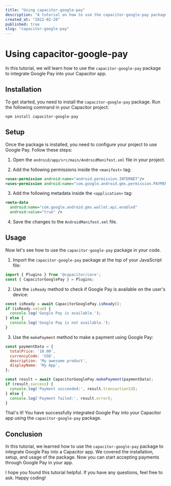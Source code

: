 ```yaml
---
title: "Using capacitor-google-pay"
description: "A tutorial on how to use the capacitor-google-pay package"
created_at: "2022-02-28"
published: true
slug: "capacitor-google-pay"
---
```


# Using capacitor-google-pay

In this tutorial, we will learn how to use the `capacitor-google-pay` package to integrate Google Pay into your Capacitor app.

## Installation

To get started, you need to install the `capacitor-google-pay` package. Run the following command in your Capacitor project:

```
npm install capacitor-google-pay
```

## Setup

Once the package is installed, you need to configure your project to use Google Pay. Follow these steps:

1. Open the `android/app/src/main/AndroidManifest.xml` file in your project.

2. Add the following permissions inside the `<manifest>` tag:

```xml
<uses-permission android:name="android.permission.INTERNET"/>
<uses-permission android:name="com.google.android.gms.permission.PAYMENT"/>
```

3. Add the following metadata inside the `<application>` tag:

```xml
<meta-data
  android:name="com.google.android.gms.wallet.api.enabled"
  android:value="true" />
```

4. Save the changes to the `AndroidManifest.xml` file.

## Usage

Now let's see how to use the `capacitor-google-pay` package in your code.

1. Import the `capacitor-google-pay` package at the top of your JavaScript file:

```javascript
import { Plugins } from '@capacitor/core';
const { CapacitorGooglePay } = Plugins;
```

2. Use the `isReady` method to check if Google Pay is available on the user's device:

```javascript
const isReady = await CapacitorGooglePay.isReady();
if (isReady.value) {
  console.log('Google Pay is available.');
} else {
  console.log('Google Pay is not available.');
}
```

3. Use the `makePayment` method to make a payment using Google Pay:

```javascript
const paymentData = {
  totalPrice: '10.00',
  currencyCode: 'USD',
  description: 'My awesome product',
  displayName: 'My App',
};

const result = await CapacitorGooglePay.makePayment(paymentData);
if (result.success) {
  console.log('Payment succeeded:', result.transactionId);
} else {
  console.log('Payment failed:', result.error);
}
```

That's it! You have successfully integrated Google Pay into your Capacitor app using the `capacitor-google-pay` package.

## Conclusion

In this tutorial, we learned how to use the `capacitor-google-pay` package to integrate Google Pay into a Capacitor app. We covered the installation, setup, and usage of the package. Now you can start accepting payments through Google Pay in your app.

I hope you found this tutorial helpful. If you have any questions, feel free to ask. Happy coding!
